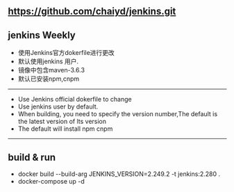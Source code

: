 ## https://github.com/chaiyd/jenkins.git

## jenkins Weekly
- 使用Jenkins官方dokerfile进行更改
- 默认使用jenkins 用户.
- 镜像中包含maven-3.6.3
- 默认已安装npm,cnpm

---
- Use Jenkins official dokerfile to change
- Use jenkins user by default.
- When building, you need to specify the version number,The default is the latest version of lts version
- The default will install npm cnpm
---

## build & run
- docker build --build-arg JENKINS_VERSION=2.249.2 -t jenkins:2.280 .
- docker-compose up -d